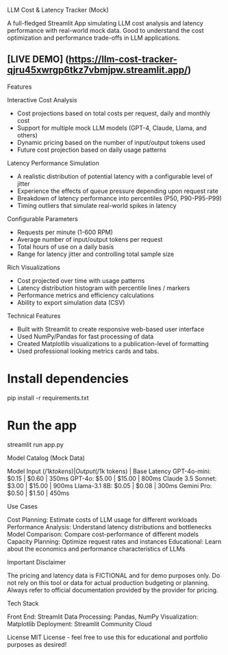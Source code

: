 LLM Cost & Latency Tracker (Mock)

A full-fledged Streamlit App simulating LLM cost analysis and latency performance with real-world mock data. Good to understand the cost optimization and performance trade-offs in LLM applications.

## **[LIVE DEMO] (https://llm-cost-tracker-qjru45xwrgp6tkz7vbmjpw.streamlit.app/)**

Features


Interactive Cost Analysis

- Cost projections based on total costs per request, daily and monthly cost
- Support for multiple mock LLM models (GPT-4, Claude, Llama, and others)
- Dynamic pricing based on the number of input/output tokens used
- Future cost projection based on daily usage patterns

Latency Performance Simulation


- A realistic distribution of potential latency with a configurable level of jitter
- Experience the effects of queue pressure depending upon request rate
- Breakdown of latency performance into percentiles (P50, P90-P95-P99)
- Timing outliers that simulate real-world spikes in latency

Configurable Parameters

- Requests per minute (1-600 RPM)
- Average number of input/output tokens per request
- Total hours of use on a daily basis
- Range for latency jitter and controlling total sample size


Rich Visualizations


- Cost projected over time with usage patterns
- Latency distribution histogram with percentile lines / markers
- Performance metrics and efficiency calculations
- Ability to export simulation data (CSV)


Technical Features


- Built with Streamlit to create responsive web-based user interface
- Used NumPy/Pandas for fast processing of data
- Created Matplotlib visualizations to a publication-level of formatting
- Used professional looking metrics cards and tabs.



# Install dependencies
pip install -r requirements.txt

# Run the app
streamlit run app.py

Model Catalog (Mock Data)

Model Input ($/1k tokens) | Output ($/1k tokens) | Base Latency
GPT-4o-mini: $0.15 | $0.60 | 350ms
GPT-4o: $5.00 | $15.00 | 800ms 
Claude 3.5 Sonnet: $3.00 | $15.00 | 900ms 
Llama-3.1 8B: $0.05 | $0.08 | 300ms 
Gemini Pro: $0.50 | $1.50 | 450ms


 Use Cases


Cost Planning: Estimate costs of LLM usage for different workloads
Performance Analysis: Understand latency distributions and bottlenecks
Model Comparison: Compare cost-performance of different models
Capacity Planning: Optimize request rates and instances
Educational: Learn about the economics and performance characteristics of LLMs

Important Disclaimer

The pricing and latency data is FICTIONAL and for demo purposes only. Do not rely on this tool or data for actual production budgeting or planning. Always refer to official documentation provided by the provider for pricing.

Tech Stack


Front End: Streamlit
Data Processing: Pandas, NumPy
Visualization: Matplotlib
Deployment: Streamlit Community Cloud

License 
MIT License - feel free to use this for educational and portfolio purposes as desired!

